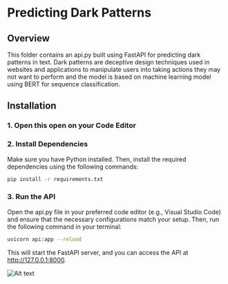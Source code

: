 # Predicting Dark Patterns

## Overview

This folder contains an api.py built using FastAPI for predicting dark patterns in text. Dark patterns are deceptive design techniques used in websites and applications to manipulate users into taking actions they may not want to perform and the model is based on machine learning model using BERT for sequence classification.

## Installation

### 1. Open this open on your Code Editor

### 2. Install Dependencies
Make sure you have Python installed. Then, install the required dependencies using the following commands:

```bash
pip install -r requirements.txt
```
### 3. Run the API
 Open the api.py file in your preferred code editor (e.g., Visual Studio Code) and ensure that the necessary configurations match your setup. Then, run the following command in your terminal:

```bash
uvicorn api:app --reload
```

This will start the FastAPI server, and you can access the API at http://127.0.0.1:8000.


![Alt text](path/to/your/image.png)

